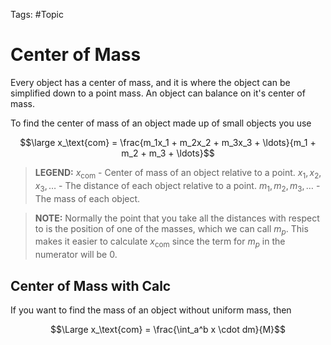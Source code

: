 Tags: #Topic 

# Center of Mass

Every object has a center of mass, and it is where the object can be simplified down to a point mass. An object can balance on it's center of mass.

To find the center of mass of an object made up of small objects you use

$$\large x_\text{com} = \frac{m_1x_1 + m_2x_2 + m_3x_3 + \ldots}{m_1 + m_2 + m_3 + \ldots}$$

> **LEGEND:**
> $x_\text{com}$ - Center of mass of an object relative to a point.
> $x_1, x_2, x_3, \ldots$ - The distance of each object relative to a point.
> $m_1, m_2, m_3, \ldots$ - The mass of each object.

> **NOTE:**
> Normally the point that you take all the distances with respect to is the position of one of the masses, which we can call $m_p$. This makes it easier to calculate $x_\text{com}$ since the term for $m_p$ in the numerator will be $0$.

## Center of Mass with Calc

If you want to find the mass of an object without uniform mass, then

$$\Large x_\text{com} = \frac{\int_a^b x \cdot dm}{M}$$


